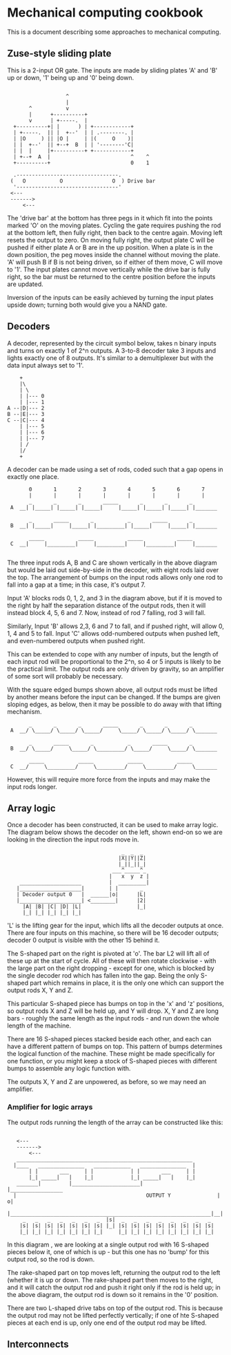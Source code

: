 # Mechanical computing cookbook

This is a document describing some approaches to mechanical computing.

## Zuse-style sliding plate 

This is a 2-input OR gate. The inputs are made by sliding plates 'A' and 'B' up or down, '1' being up and '0' being down.

```bob

                   ^
                   |
       ^           v
       |      +----------+
       v      | +-----.  |
  +----------+| |      ) | +------------+
  | +-----.  || |  +--'  | | .--------. |
  | |O     ) || |O |     | |(     O    )|
  | |  +--'  || +--+  B  | | '--------'C|
  | |  |     |+----------+ +------------+
  | +--+  A  |                          ^    ^
  +----------+                          0    1 

  .---------------------------------.
 (   O           O                O  ) Drive bar
  '---------------------------------'
 <---
 ------->
     <---   
```

The 'drive bar' at the bottom has three pegs in it which fit into the points marked 'O' on the moving plates. Cycling the gate requires pushing the rod at the bottom left, then fully right, then back to the centre again. Moving left resets the output to zero. On moving fully right, the output plate C will be pushed if either plate A or B are in the up position. When a plate is in the down position, the peg moves inside the channel without moving the plate. 'A' will push B if B is not being driven, so if either of them move, C will move to '1'. The input plates cannot move vertically while the drive bar is fully right, so the bar must be returned to the centre position before the inputs are updated.

Inversion of the inputs can be easily achieved by turning the input plates upside down; turning both would give you a NAND gate.

## Decoders

A decoder, represented by the circuit symbol below, takes n binary inputs and turns on exactly 1 of 2^n outputs. A 3-to-8 decoder take 3 inputs and lights exactly one of 8 outputs. It's similar to a demultiplexer but with the data input always set to '1'.

```bob
    +  
    |\ 
    | \
    | |--- 0
    | |--- 1
A --|D|--- 2
B --|E|--- 3
C --|C|--- 4
    | |--- 5
    | |--- 6
    | |--- 7
    | /
    |/
    +  
```

A decoder can be made using a set of rods, coded such that a gap opens in exactly one place.

```bob
       0       1       2       3       4       5       6       7
       |       |       |       |       |       |       |       |         
       _       _       _       _____       _       _       _
 A  __| |_____| |_____| |_____|     |_____| |_____| |_____| |_______

       _       _____       _           _       _____       _
 B  __| |_____|     |_____| |_________| |_____|     |_____| |_______

       _____           _____           _____           _____
 C  __|     |_________|     |_________|     |_________|     |_______
    
```

The three input rods A, B and C are shown vertically in the above diagram but would be laid out side-by-side in the decoder, with eight rods laid over the top. The arrangement of bumps on the input rods allows only one rod to fall into a gap at a time; in this case, it's output 7.

Input 'A' blocks rods 0, 1, 2, and 3 in the diagram above, but if it is moved to the right by half the separation distance of the output rods, then it will instead block 4, 5, 6 and 7. Now, instead of rod 7 falling, rod 3 will fall.

Similarly, Input 'B' allows 2,3, 6 and 7 to fall, and if pushed right, will allow 0, 1, 4 and 5 to fall. Input 'C' allows odd-numbered outputs when pushed left, and even-numbered outputs when pushed right.

This can be extended to cope with any number of inputs, but the length of each input rod will be proportional to the 2^n, so 4 or 5 inputs is likely to be the practical limit. The output rods are only driven by gravity, so an amplifier of some sort will probably be necessary.

With the square edged bumps shown above, all output rods must be lifted by another means before the input can be changed. If the bumps are given sloping edges, as below, then it may be possible to do away with that lifting mechanism.

```bob
       _       _       _       _____       _       _       _      
 A  __/ \_____/ \_____/ \_____/     \_____/ \_____/ \_____/ \_______

       _       _____       _           _       _____       _
 B  __/ \_____/     \_____/ \_________/ \_____/     \_____/ \_______

       _____           _____           _____           _____
 C  __/     \_________/     \_________/     \_________/     \_______
```

However, this will require more force from the inputs and may make the input rods longer.

## Array logic

Once a decoder has been constructed, it can be used to make array logic. The diagram below shows the decoder on the left, shown end-on so we are looking in the direction the input rods move in.

```bob
                                     _  _  _
                                    |X||Y||Z|
                                    |_||_||_|
                                  ___^_____^_
                                 |   x  y  z |
    ____________________         |  _________|
   |____________________|        | |       _
   | Decoder output 0   |  ______|o|      |L|
   |____________________| <________|      |2|  
     |A| |B| |C| |D| |L|                  |_|
     |_| |_| |_| |_| |_|

```

'L' is the lifting gear for the input, which lifts all the decoder outputs at once. There are four inputs on this machine, so there will be 16 decoder outputs; decoder 0 output is visible with the other 15 behind it.

The S-shaped part on the right is pivoted at 'o'. The bar L2 will lift all of these up at the start of cycle. All of these will then rotate clockwise - with the large part on the right dropping - except for one, which is blocked by the single decoder rod which has fallen into the gap. Being the only S-shaped part which remains in place, it is the only one which can support the output rods X, Y and Z.

This particular S-shaped piece has bumps on top in the 'x' and 'z' positions, so output rods X and Z will be held up, and Y will drop. X, Y and Z are long bars - roughly the same length as the input rods - and run down the whole length of the machine.

There are 16 S-shaped pieces stacked beside each other, and each can have a different pattern of bumps on top. This pattern of bumps determines the logical function of the machine. These might be made specifically for one function, or you might keep a stock of S-shaped pieces with different bumps to assemble any logic function with.

The outputs X, Y and Z are unpowered, as before, so we may need an amplifier.

### Amplifier for logic arrays

The output rods running the length of the array can be constructed like this:


```svgbob

   <---
   ------->
       <---
   _________________________________________________________
  |____   _______________   ____________   _______________  |
       | |       ___     | |            | |       ___     | |
       |_| _____|   |    |_|            |_| _____|   |    |_|
   _______|         |______________________|         |_________________
  |                                          OUTPUT Y               | o|
  |_________________________________________________________________|__|
     _   _   _   _   _   _   _  |s|  _   _   _   _   _   _   _   _
    |s| |s| |s| |s| |s| |s| |s| |_| |s| |s| |s| |s| |s| |s| |s| |s| 
    |_| |_| |_| |_| |_| |_| |_|     |_| |_| |_| |_| |_| |_| |_| |_|

```

In this diagram , we are looking at a single output rod with 16 S-shaped pieces below it, one of which is up - but this one has no 'bump' for this output rod, so the rod is down.

The rake-shaped part on top moves left, returning the output rod to the left (whether it is up or down. The rake-shaped part then moves to the right, and it will catch the output rod and push it right only if the rod is held up; in the above diagram, the output rod is down so it remains in the '0' position.

There are two L-shaped drive tabs on top of the output rod. This is because the output rod may not be lifted perfectly vertically; if one of hte S-shaped pieces at each end is up, only one end of the output rod may be lifted.


## Interconnects
